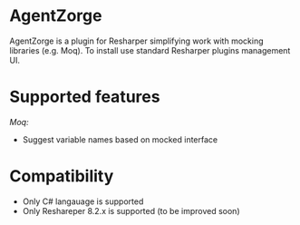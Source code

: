 # AgentZorge
AgentZorge is a plugin for Resharper simplifying work with mocking libraries (e.g. Moq). To install use standard Resharper plugins management UI.

# Supported features

*Moq:*
* Suggest variable names based on mocked interface

# Compatibility

* Only C# langauage is supported
* Only Reshareper 8.2.x is supported (to be improved soon)